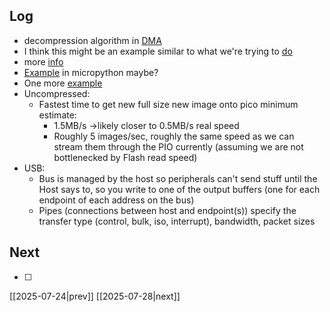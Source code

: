 ## Log
- decompression algorithm in [DMA](https://www.reddit.com/r/raspberrypipico/comments/1lkr15n/super_fast_animation_rendering_on_the_pico_2/)
- I think this might be an example similar to what we're trying to [do](https://github.com/hathach/tinyusb/blob/master/examples/device/cdc_dual_ports/src/main.c)
- more [info](https://www.reddit.com/r/embedded/comments/130xlw9/usb_cdc_multiple_virtual_com_ports/)
- [Example](https://github.com/micropython/micropython-lib/blob/master/micropython/usb/examples/device/cdc_repl_example.py) in micropython maybe?
- One more [example](https://github.com/shekhuverma/Pyusb-RP-PICO/blob/main/device/main.c)
- Uncompressed:
	- Fastest time to get new full size new image onto pico minimum estimate: 
		- 1.5MB/s ->likely closer to 0.5MB/s real speed
		- Roughly 5 images/sec, roughly the same speed as we can stream them through the PIO currently (assuming we are not bottlenecked by Flash read speed)
- USB:
	- Bus is managed by the host so peripherals can't send stuff until the Host says to, so you write to one of the output buffers (one for each endpoint of each address on the bus)
	- Pipes (connections between host and endpoint(s)) specify the transfer type (control, bulk, iso, interrupt), bandwidth, packet sizes 
	
## Next
- [ ]

[[2025-07-24|prev]] [[2025-07-28|next]]
